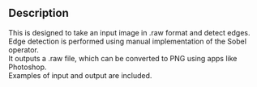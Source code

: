 ## Description
This is designed to take an input image in .raw format and detect edges.  
Edge detection is performed using manual implementation of the Sobel operator.  
It outputs a .raw file, which can be converted to PNG using apps like Photoshop.  
Examples of input and output are included.
